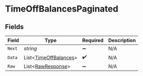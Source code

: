 # TimeOffBalancesPaginated


## Fields

| Field                                                               | Type                                                                | Required                                                            | Description                                                         |
| ------------------------------------------------------------------- | ------------------------------------------------------------------- | ------------------------------------------------------------------- | ------------------------------------------------------------------- |
| `Next`                                                              | *string*                                                            | :heavy_minus_sign:                                                  | N/A                                                                 |
| `Data`                                                              | List<[TimeOffBalances](../../Models/Components/TimeOffBalances.md)> | :heavy_check_mark:                                                  | N/A                                                                 |
| `Raw`                                                               | List<[RawResponse](../../Models/Components/RawResponse.md)>         | :heavy_minus_sign:                                                  | N/A                                                                 |
